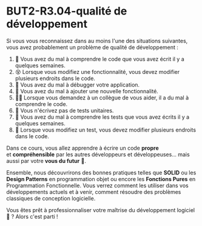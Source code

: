 # BUT2-R3.04-qualité de développement

Si vous vous reconnaissez dans au moins l'une des situations suivantes, vous avez probablement un problème de qualité de développement :
1. :thinking: Vous avez du mal à comprendre le code que vous avez écrit il y a quelques semaines.
1. :dizzy_face: Lorsque vous modifiez une fonctionnalité, vous devez modifier plusieurs endroits dans le code.
1. :exploding_head: Vous avez du mal à débugger votre application.
1. :woozy_face: Vous avez du mal à ajouter une nouvelle fonctionnalité.
1. :face_with_spiral_eyes: Lorsque vous demandez à un collègue de vous aider, il a du mal à comprendre le code.
1. :hand_over_mouth: Vous n'écrivez pas de tests unitaires.
1. :face_with_head_bandage: Vous avez du mal à comprendre les tests que vous avez écrits il y a quelques semaines.
1. :hot_face: Lorsque vous modifiez un test, vous devez modifier plusieurs endroits dans le code.

Dans ce cours, vous allez apprendre à écrire un code **propre** et **compréhensible** par les autres développeurs et développeuses... mais aussi par votre **vous du futur** :100:.

Ensemble, nous découvrirons des bonnes pratiques telles que **SOLID** ou les **Design Patterns** en programmation objet ou encore les **Fonctions Pures** en Programmation Fonctionnelle. Vous verrez  comment les utiliser dans vos développements actuels et à venir, comment résoudre des problèmes classiques de conception logicielle.

Vous êtes prêt à professionnaliser votre maîtrise du développement logiciel :muscle: ? Alors c'est parti !
